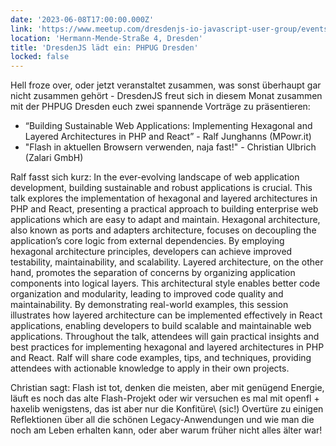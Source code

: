 ```yaml
---
date: '2023-06-08T17:00:00.000Z'
link: 'https://www.meetup.com/dresdenjs-io-javascript-user-group/events/293638052'
location: 'Hermann-Mende-Straße 4, Dresden'
title: 'DresdenJS lädt ein: PHPUG Dresden'
locked: false
---
```

Hell froze over, oder jetzt veranstaltet zusammen, was sonst überhaupt gar nicht zusammen gehört - DresdenJS freut sich in diesem Monat zusammen mit der PHPUG Dresden euch zwei spannende Vorträge zu präsentieren:

* “Building Sustainable Web Applications: Implementing Hexagonal and Layered Architectures in PHP and React” - Ralf Junghanns (MPowr.it)
* "Flash in aktuellen Browsern verwenden, naja fast!" - Christian Ulbrich (Zalari GmbH)

Ralf fasst sich kurz:
In the ever-evolving landscape of web application development, building sustainable and robust applications is crucial. This talk explores the implementation of hexagonal and layered architectures in PHP and React, presenting a practical approach to building enterprise web applications which are easy to adapt and maintain. Hexagonal architecture, also known as ports and adapters architecture, focuses on decoupling the application’s core logic from external dependencies. By employing hexagonal architecture principles, developers can achieve improved testability, maintainability, and scalability. Layered architecture, on the other hand, promotes the separation of concerns by organizing application components into logical layers. This architectural style enables better code organization and modularity, leading to improved code quality and maintainability. By demonstrating real-world examples, this session illustrates how layered architecture can be implemented effectively in React applications, enabling developers to build scalable and maintainable web applications. Throughout the talk, attendees will gain practical insights and best practices for implementing hexagonal and layered architectures in PHP and React. Ralf will share code examples, tips, and techniques, providing attendees with actionable knowledge to apply in their own projects.

Christian sagt:
Flash ist tot, denken die meisten, aber mit genügend Energie, läuft es noch das alte Flash-Projekt oder wir versuchen es mal mit openfl + haxelib wenigstens, das ist aber nur die Konfitüre\ (sic!) Overtüre zu einigen Reflektionen über all die schönen Legacy-Anwendungen und wie man die noch am Leben erhalten kann, oder aber warum früher nicht alles älter war!
